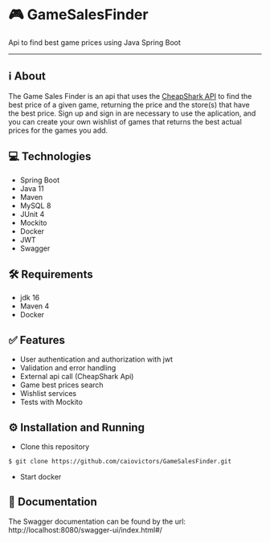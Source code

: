 # 🎮 GameSalesFinder
Api to find best game prices using Java Spring Boot 

***
## ℹ About

The Game Sales Finder is an api that uses the <a href="https://apidocs.cheapshark.com/" target="_blank">CheapShark API</a> to find the best price of a given game, returning the price and the store(s) that have the best price. Sign up and sign in are necessary to use the aplication, and you can create your own wishlist of games that returns the best actual prices for the games you add.  

## 💻 Technologies
* Spring Boot
* Java 11
* Maven
* MySQL 8
* JUnit 4
* Mockito
* Docker
* JWT
* Swagger

## 🛠 Requirements
* jdk 16
* Maven 4
* Docker

## ✅ Features
* User authentication and authorization with jwt
* Validation and error handling
* External api call (CheapShark Api)
* Game best prices search
* Wishlist services
* Tests with Mockito
  
## ⚙ Installation and Running
* Clone this repository
```bash
$ git clone https://github.com/caiovictors/GameSalesFinder.git
```
* Start docker

## 📄 Documentation

  The Swagger documentation can be found by the url:<br> 
  <a> http://localhost:8080/swagger-ui/index.html#/ </a>
